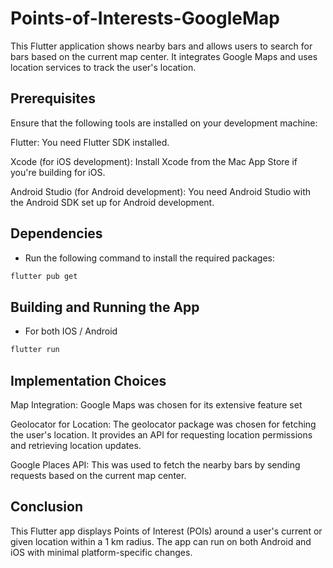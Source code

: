 # Points-of-Interests-GoogleMap

This Flutter application shows nearby bars and allows users to search for bars based on the current map center. It integrates Google Maps and uses location services to track the user's location.

## Prerequisites
Ensure that the following tools are installed on your development machine:

Flutter: You need Flutter SDK installed. 

Xcode (for iOS development): Install Xcode from the Mac App Store if you're building for iOS.

Android Studio (for Android development): You need Android Studio with the Android SDK set up for Android development.

## Dependencies

* Run the following command to install the required packages:

```bash
flutter pub get
```


## Building and Running the App

* For both IOS / Android

```bash
flutter run
```

## Implementation Choices

Map Integration: Google Maps was chosen for its extensive feature set 

Geolocator for Location: The geolocator package was chosen for fetching the user's location. It provides an API for requesting location permissions and retrieving location updates.

Google Places API: This was used to fetch the nearby bars by sending requests based on the current map center.

## Conclusion

This Flutter app displays Points of Interest (POIs) around a
user's current or given location within a 1 km radius. The app can run on both Android and iOS with minimal platform-specific changes. 
